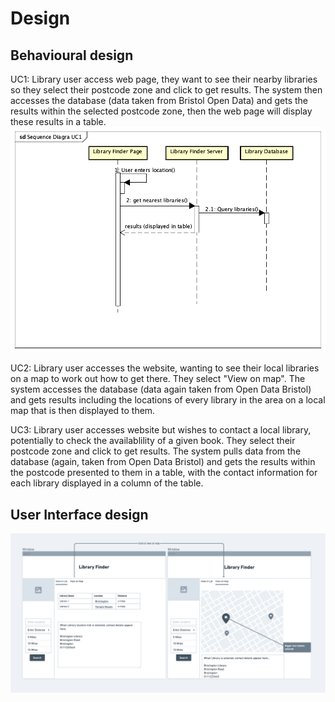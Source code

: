 # Design

## Behavioural design
UC1: Library user access web page, they want to see their nearby libraries so they select their postcode zone and click to get results. The system then accesses the database (data taken from Bristol Open Data) and gets the results within the selected postcode zone, then the web page will display these results in a table.
![Insert your context diagrams for each use-case here](images/UC1SequenceDiagram.png)

UC2: Library user accesses the website, wanting to see their local libraries on a map to work out how to get there. They select "View on map". The system accesses the database (data again taken from Open Data Bristol) and gets results including the locations of every library in the area on a local map that is then displayed to them.

UC3: Library user accesses website but wishes to contact a local library, potentially to check the availablility of a given book. They select their postcode zone and click to get results. The system pulls data from the database (again, taken from Open Data Bristol) and gets the results within the postcode presented to them in a table, with the contact information for each library displayed in a column of the table.

## User Interface design

![Insert your wireframe screenshots for each use-case here](images/Wireframe1.png)
